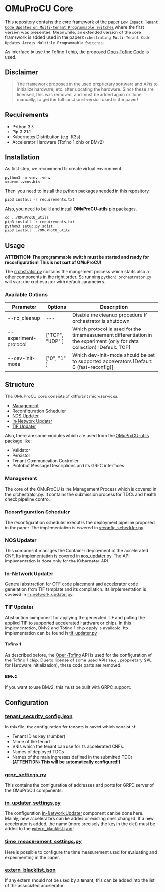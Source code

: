 # OMuProCU Core

This repository contains the core framework of the paper [`Low Impact Tenant Code Updates on Multi-tenant Programmable Switches`](https://ieeexplore.ieee.org/abstract/document/10327866) where the first version was presented.
Meanwhile, an extended version of the core framework is added used in the paper `Orchestrating Multi-Tenant Code Updates Across Multiple Programmable Switches`.

As interface to use the Tofino 1 chip, the proposed [Open-Tofino Code](https://github.com/barefootnetworks/Open-Tofino) is used. 

## Disclaimer

> The framework proposed in the used proprietary software and APIs to initialize hardware, etc. after updating the hardware. Since these are licensed, this was removed, and must be added again or done manually, to get the full functional version used in the paper!


## Requirements

- Python 3.8
- Pip 3.21.1
- Kubernetes Distribution (e.g. K3s)
- Accelerator Hardware (Tofino 1 chip or BMv2)

## Installation

As first step, we recommend to create virtual environment:

```
python3 -m venv .venv
source .venv.bin
```

Then, you need to install the python packages needed in this repository:

```
pip3 install -r requirements.txt
```

Also, you need to build and install **OMuProCU-utils** pip packages. 

```
cd ../OMuProCU_utils
pip3 install -r requirements.txt
python3 setup.py sdist
pip3 install ../OMuProCU_utils
```

## Usage

**ATTENTION: The programmable switch must be started and ready for reconfiguration! This is not part of OMuProCU!**

The [orchstrator.py](orchestrator.py) contains the mangement process which starts also all other components in the right order. 
So running ```python3 orchestrator.py``` will start the orchestrator with default parameters.

### Available Options

| Parameter         | Options      |  Description |
|-----------|------------|-------------|
| --no_cleanup | ---      |    Disable the cleanup procedure if orchestrator is shutdown  |
| --experiment-protocol      | ["TCP", "UDP" ]  | Which protocol is used for the timemeasurement differentiation in the experiment (only for data collection) [Default: TCP]  |
| --dev-init-mode      | ["0", "1" ]  | Which dev-init-mode should be set to supported accelerators [Default: 0 (fast-reconfig)]  |

## Structure

The OMuProCU core consists of different microservices:

- [Management](#management)
- [Reconfiguration Scheduler](#reconfiguration-scheduler)
- [NOS Updater](#nos-updater-structure-nos-updater)
- [In-Network Updater](#in-network-updater)
- [TIF Updater](#tif-updater)

Also, there are some modules which are used from the [OMuProCU-utils](https://github.com/tiritor/OMuProCU-utils) package like:

- Validator
- Persistor
- Tenant Communcation Controller
- Protobuf Message Descriptions and its GRPC interfaces

### Management

The core of the OMuProCU is the Management Process which is covered in the [orchestrator.py](orchestrator.py). 
It contains the submission process for TDCs and health check pipeline control.

### Reconfiguration Scheduler

The reconfiguration scheduler executes the deployment pipeline proposed in the paper.
The implementation is covered in [reconfig_scheduler.py](reconfig_schedule,r.py)

### NOS Updater

This component manages the Container deployment of the accelerated CNF.
Its implementation is covered in [nos_updater.py](updater/nos_updater.py).
The API implementation is done only for the Kubernetes API.

### In-Network Updater

General abstraction for OTF code placement and accelerator code generation from TIF template and its compilation.
Its implementation is covered in [in_network_updater.py](updater/in_network_updater.py).

### TIF Updater

Abstraction component for applying the generated TIF and pulling the applied TIF to supported accelerated hardware or chips. 
In this implementation, BMv2 and Tofino 1 chip apply is available.
Its implementation can be found in [tif_updater.py](updater/tif_updater.py)

#### Tofino 1

As described before, the [Open-Tofino](https://github.com/barefootnetworks/Open-Tofino) API is used for the configuration of the Tofino 1 chip.
Due to license of some used APIs (e.g., proprietary SAL for Hardware initialization), these code parts are removed.

#### BMv2

If you want to use BMv2, this must be built with GRPC support.


## Configuration 

### [tenant_security_config.json](conf/tenant_security_config.json)

In this file, the configuration for tenants is saved which consist of:

- Tenant ID as key (number)
- Name of the tenant
- VNIs which the tenant can use for its accelerated CNFs. 
- Names of deployed TDCs 
- Names of the main ingresses defined in the submitted TDCs **(ATTENTION: This will be automatically configured!)**

### [grpc_settings.py](conf/grpc_settings.py)

This contains the configuration of addresses and ports for GRPC server of the OMuProCU components.

### [in_updater_settings.py](conf/in_updater_settings.py)

The configuration [In-Network Updater](#in-network-updater) component can be done here. 
Mainly, new accelerators can be added or existing ones changed.
If a new accelerator is added, the name (more precisely the key in the dict) must be added to the [extern_blacklist.json](#extern_blacklistjson)!

### [time_measurement_settings.py](conf/time_measurement_settings.py)

Here is possible to configure the time measurement used for evaluating and experimenting in the paper.

### [extern_blacklist.json](conf/extern_blacklist.json)

If any extern should not be used by a tenant, this can be added into the list of the associated accelerator. 